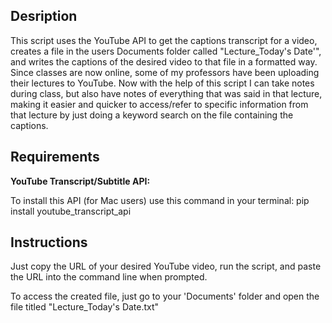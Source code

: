 ## Desription

This script uses the YouTube API to get the captions transcript for a video, creates a file in the users Documents folder called "Lecture_Today's Date'", and writes the captions of the desired video to that file in a formatted way. Since classes are now online, some of my professors have been uploading their lectures to YouTube. Now with the help of this script I can take notes during class, but also have notes of everything that was said in that lecture, making it easier and quicker to access/refer to specific information from that lecture by just doing a keyword search on the file containing the captions.

## Requirements

__YouTube Transcript/Subtitle API:__

To install this API (for Mac users) use this command in your terminal: pip install youtube_transcript_api


## Instructions

Just copy the URL of your desired YouTube video, run the script, and paste the URL into the command line when prompted.


To access the created file, just go to your 'Documents' folder and open the file titled "Lecture_Today's Date.txt" 
